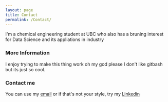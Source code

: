 ```yaml
---
layout: page
title: Contact
permalink: /Contact/
---
```


I'm a chemical engineering student at UBC who also has a bruning interest for Data Science and its appliations in industry

### More Information

I enjoy trying to make this thing work oh my god please I don't like gitbash but its just so cool. 

### Contact me

You can use my [email](mailto:musarasheed608@gmail.com) or if that's not your style, try my [Linkedin](https://www.linkedin.com/in/musarasheed/)